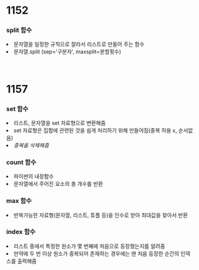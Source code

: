 # 1152

### split 함수

<li>문자열을 일정한 규칙으로 잘라서 리스트로 만들어 주는 함수</li>
<li>문자열.split (sep='구분자', maxsplit=분할횟수)</li>
<br><br>
<!-- https://blockdmask.tistory.com/469 -->

# 1157

<h3> set 함수 </h3>
    <li>리스트, 문자열을 set 자료형으로 변환해줌</li>    
    <li>set 자료형은 집합에 관련된 것을 쉽게 처리하기 위해 만들어짐(중복 허용 x, 순서없음)</li>
    <li><i>중복을 삭제해줌</i></li>

<h3>count 함수</h3>
<li>파이썬의 내장함수</li>
<li>문자열에서 주어진 요소의 총 개수를 반환</li>

 <h3>max 함수</h3>
<li>반복가능한 자료형(문자열, 리스트, 튜플 등)을 인수로 받아 최대값을 찾아서 반환</li>

<h3>index 함수</h3>
<li>리스트 중에서 특정한 원소가 몇 번째에 처음으로 등장했는지를 알려줌</li>
<li>만약에 두 번 이상 원소가 중복되어 존재하는 경우에는 맨 처음 등장한 순간의 인덱스를 출력해줌</li><br><br>

<!--참고 https://wjunsea.tistory.com/44 -->
